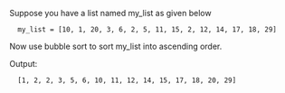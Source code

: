 Suppose you have a list named my_list as given below

```
  my_list = [10, 1, 20, 3, 6, 2, 5, 11, 15, 2, 12, 14, 17, 18, 29]
```

Now use bubble sort to sort my_list into ascending order.

Output:

```
  [1, 2, 2, 3, 5, 6, 10, 11, 12, 14, 15, 17, 18, 20, 29]
```
